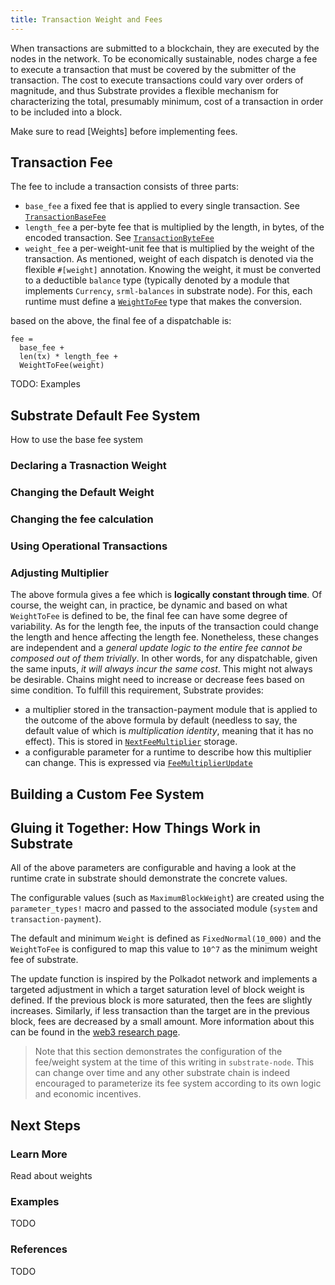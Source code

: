 ```yaml
---
title: Transaction Weight and Fees
---
```


When transactions are submitted to a blockchain, they are executed by the nodes
in the network. To be economically sustainable, nodes charge a fee to execute a
transaction that must be covered by the submitter of the transaction. The cost
to execute transactions could vary over orders of magnitude, and thus Substrate
provides a flexible mechanism for characterizing the total, presumably minimum,
cost of a transaction in order to be included into a block.

Make sure to read [Weights] before implementing fees.

## Transaction Fee

The fee to include a transaction consists of three parts:

* `base_fee` a fixed fee that is applied to every single transaction. See
  [`TransactionBaseFee`](https://crates.parity.io/srml_transaction_payment/trait.Trait.html#associatedtype.TransactionBaseFee)
* `length_fee` a per-byte fee that is multiplied by the length, in bytes, of the
  encoded transaction. See
  [`TransactionByteFee`](https://crates.parity.io/srml_transaction_payment/trait.Trait.html#associatedtype.TransactionByteFee)
* `weight_fee` a per-weight-unit fee that is multiplied by the weight of the
  transaction. As mentioned, weight of each dispatch is denoted via the flexible
  `#[weight]` annotation. Knowing the weight, it must be converted to a
  deductible `balance` type (typically denoted by a module that implements
  `Currency`, `srml-balances` in substrate node). For this, each runtime must
  define a
  [`WeightToFee`](https://crates.parity.io/srml_transaction_payment/trait.Trait.html#associatedtype.WeightToFee)
  type that makes the conversion.

based on the above, the final fee of a dispatchable is:

```
fee =
  base_fee +
  len(tx) * length_fee +
  WeightToFee(weight)
```

TODO: Examples

## Substrate Default Fee System

How to use the base fee system

### Declaring a Trasnaction Weight

### Changing the Default Weight

### Changing the fee calculation

### Using Operational Transactions

### Adjusting Multiplier
The above formula gives a fee which is __logically constant through time__. Of
course, the weight can, in practice, be dynamic and based on what `WeightToFee`
is defined to be, the final fee can have some degree of variability. As for the
length fee, the inputs of the transaction could change the length and hence
affecting the length fee. Nonetheless, these changes are independent and a
_general update logic to the entire fee cannot be composed out of them
trivially_. In other words, for any dispatchable, given the same inputs, _it
will always incur the same cost_. This might not always be desirable. Chains
might need to increase or decrease fees based on sime condition.  To fulfill
this requirement, Substrate provides:
  - a multiplier stored in the transaction-payment module that is applied to the
    outcome of the above formula by default (needless to say, the default value
    of which is _multiplication identity_, meaning that it has no effect). This
    is stored in
    [`NextFeeMultiplier`](https://crates.parity.io/srml_transaction_payment/struct.Module.html#method.next_fee_multiplier)
    storage.
  - a configurable parameter for a runtime to describe how this multiplier can
    change. This is expressed via
    [`FeeMultiplierUpdate`](https://crates.parity.io/srml_transaction_payment/trait.Trait.html#associatedtype.FeeMultiplierUpdate)

## Building a Custom Fee System



## Gluing it Together: How Things Work in Substrate

All of the above parameters are configurable and having a look at the runtime
crate in substrate should demonstrate the concrete values.

The configurable values (such as `MaximumBlockWeight`) are created using the
`parameter_types!` macro and passed to the associated module (`system` and
`transaction-payment`).

The default and minimum `Weight` is defined as `FixedNormal(10_000)` and the
`WeightToFee` is configured to map this value to `10^7` as the minimum weight
fee of substrate.

The update function is inspired by the Polkadot network and implements a
targeted adjustment in which a target saturation level of block weight is
defined. If the previous block is more saturated, then the fees are slightly
increases. Similarly, if less transaction than the target are in the previous
block, fees are decreased by a small amount. More information about this can be
found in the [web3 research
page](https://research.web3.foundation/en/latest/polkadot/Token%20Economics/#relay-chain-transaction-fees).

> Note that this section demonstrates the configuration of the fee/weight system
> at the time of this writing in `substrate-node`. This can change over time and
> any other substrate chain is indeed encouraged to parameterize its fee system
> according to its own logic and economic incentives.

## Next Steps

### Learn More

Read about weights

### Examples

TODO

### References

TODO

